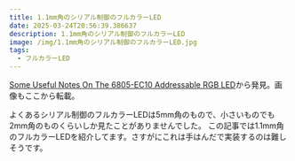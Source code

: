 ```yaml
---
title: 1.1mm角のシリアル制御のフルカラーLED
date: 2025-03-24T20:56:39.386637
description: 1.1mm角のシリアル制御のフルカラーLED
image: /img/1.1mm角のシリアル制御のフルカラーLED.jpg
tags:
  - フルカラーLED
---
```

[Some Useful Notes On The 6805-EC10 Addressable RGB LED](https://hackaday.com/2025/03/12/some-useful-notes-on-the-6805-ec10-addressable-rgb-led/)から発見。画像もここから転載。

よくあるシリアル制御のフルカラーLEDは5mm角のもので、小さいものでも2mm角のものくらいしか見たことがありませんでした。
この記事では1.1mm角のフルカラーLEDを紹介してます。さすがにこれは手はんだで実装するのは難しそうです。



